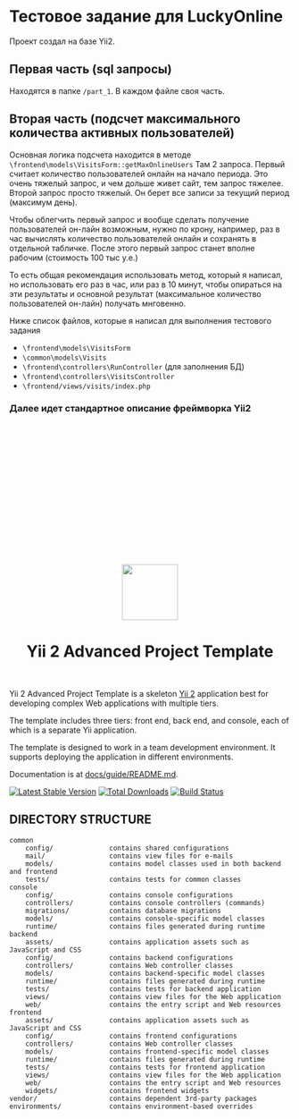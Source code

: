 # Тестовое задание для LuckyOnline
Проект создал на базе Yii2.

## Первая часть (sql запросы)
Находятся в папке `/part_1`. В каждом файле своя часть.

## Вторая часть (подсчет максимального количества активных пользователей)
Основная логика подсчета находится в методе `\frontend\models\VisitsForm::getMaxOnlineUsers`
Там 2 запроса. Первый считает количество пользователей онлайн на начало периода. Это очень тяжелый запрос, и чем дольше живет сайт, тем запрос тяжелее.
Второй запрос просто тяжелый. Он берет все записи за текущий период (максимум день).

Чтобы облегчить первый запрос и вообще сделать получение пользователей он-лайн возможным, нужно по крону, например, раз в час вычислять количество пользователей онлайн и сохранять в отдельной табличке. После этого первый запрос станет вполне рабочим (стоимость 100 тыс у.е.)

То есть общая рекомендация использовать метод, который я написал, но использовать его раз в час, или раз в 10 минут, чтобы опираться на эти результаты и основной результат (максимальное количество пользователей он-лайн) получать мнговенно.

Ниже список файлов, которые я написал для выполнения тестового задания
* `\frontend\models\VisitsForm`
* `\common\models\Visits`
* `\frontend\controllers\RunController` (для заполнения БД)
* `\frontend\controllers\VisitsController`
* `\frontend/views/visits/index.php`

### Далее идет стандартное описание фреймворка Yii2
<br/>
<br/>
<br/>
<br/>
<br/>
<br/>
<br/>
<br/>
<br/>
<br/>
<br/>
<br/>
<br/>
<br/>


<p align="center">
    <a href="https://github.com/yiisoft" target="_blank">
        <img src="https://avatars0.githubusercontent.com/u/993323" height="100px">
    </a>
    <h1 align="center">Yii 2 Advanced Project Template</h1>
    <br>
</p>

Yii 2 Advanced Project Template is a skeleton [Yii 2](http://www.yiiframework.com/) application best for
developing complex Web applications with multiple tiers.

The template includes three tiers: front end, back end, and console, each of which
is a separate Yii application.

The template is designed to work in a team development environment. It supports
deploying the application in different environments.

Documentation is at [docs/guide/README.md](docs/guide/README.md).

[![Latest Stable Version](https://img.shields.io/packagist/v/yiisoft/yii2-app-advanced.svg)](https://packagist.org/packages/yiisoft/yii2-app-advanced)
[![Total Downloads](https://img.shields.io/packagist/dt/yiisoft/yii2-app-advanced.svg)](https://packagist.org/packages/yiisoft/yii2-app-advanced)
[![Build Status](https://travis-ci.com/yiisoft/yii2-app-advanced.svg?branch=master)](https://travis-ci.com/yiisoft/yii2-app-advanced)

DIRECTORY STRUCTURE
-------------------

```
common
    config/              contains shared configurations
    mail/                contains view files for e-mails
    models/              contains model classes used in both backend and frontend
    tests/               contains tests for common classes    
console
    config/              contains console configurations
    controllers/         contains console controllers (commands)
    migrations/          contains database migrations
    models/              contains console-specific model classes
    runtime/             contains files generated during runtime
backend
    assets/              contains application assets such as JavaScript and CSS
    config/              contains backend configurations
    controllers/         contains Web controller classes
    models/              contains backend-specific model classes
    runtime/             contains files generated during runtime
    tests/               contains tests for backend application    
    views/               contains view files for the Web application
    web/                 contains the entry script and Web resources
frontend
    assets/              contains application assets such as JavaScript and CSS
    config/              contains frontend configurations
    controllers/         contains Web controller classes
    models/              contains frontend-specific model classes
    runtime/             contains files generated during runtime
    tests/               contains tests for frontend application
    views/               contains view files for the Web application
    web/                 contains the entry script and Web resources
    widgets/             contains frontend widgets
vendor/                  contains dependent 3rd-party packages
environments/            contains environment-based overrides
```

